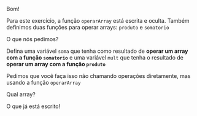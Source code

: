 Bom!

Para este exercício, a função `operarArray` está escrita e oculta. Também definimos duas funções para operar arrays: `produto` e `somatorio`

O que nós pedimos?

Defina uma variável `soma` que tenha como resultado de **operar um array com a função `somatorio`** e uma variável `mult` que tenha o resultado de **operar um array com a função `produto`**

Pedimos que você faça isso não chamando operações diretamente, mas usando a função `operarArray`

Qual array?

O que já está escrito!